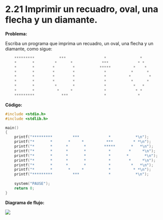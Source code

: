 # 2.21 Imprimir un recuadro, oval, una flecha y un diamante.

**Problema:**

Escriba un programa que imprima un recuadro, un oval, una flecha y un diamante, como sigue:

```c
	*********           ***					*				*
   	*		*	      *      *			   ***			   * *
   	*		*		 *        *			  *****		     *	  *
   	*		*		 *		  *				*			*      *
   	*		*		 *		  *				*		   *	    *
   	*		*		 *		  *				*			*	   *
   	*		*		  *	      *				*			 *   *
   	*		*		   *	 *				*			  * *
   	*********		     ***				*			   *
```

**Código:**

```c
#include <stdio.h>
#include <stdlib.h>

main()
{
	printf("*********         ***             *           *\n");
	printf("*       *       *     *          ***         * *\n");
	printf("*       *      *       *        *****       *   *\n");
	printf("*       *      *       *          *        *     *\n");
	printf("*       *      *       *          *       *       *\n");
	printf("*       *      *       *          *        *     *\n");
	printf("*       *      *       *          *         *   *\n");
	printf("*       *       *     *           *          * *\n");
	printf("*********         ***             *           *\n");
	
    system("PAUSE");
    return 0;
}
```
**Diagrama de flujo:**

<img src=".\2.21_Diagrama_de_flujo.png"/>

